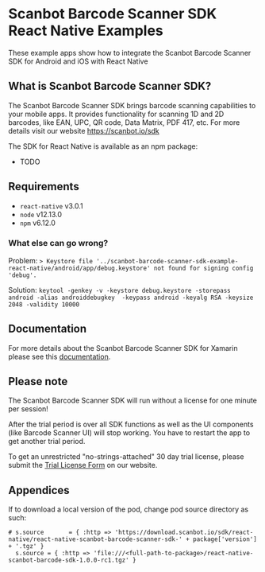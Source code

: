# Scanbot Barcode Scanner SDK React Native Examples
These example apps show how to integrate the Scanbot Barcode Scanner SDK for Android and iOS with React Native


## What is Scanbot Barcode Scanner SDK?
The Scanbot Barcode Scanner SDK brings barcode scanning capabilities to your mobile apps.
It provides functionality for scanning 1D and 2D barcodes, like EAN, UPC, QR code, Data Matrix, PDF 417, etc.
For more details visit our website https://scanbot.io/sdk

The SDK for React Native is available as an npm package:
- TODO


## Requirements
* `react-native` v3.0.1
* `node` v12.13.0
* `npm` v6.12.0

### What else can go wrong?

Problem: `> Keystore file '../scanbot-barcode-scanner-sdk-example-
react-native/android/app/debug.keystore' not found for signing config 'debug'.`

Solution: `keytool -genkey -v -keystore debug.keystore -storepass android -alias androiddebugkey 
-keypass android -keyalg RSA -keysize 2048 -validity 10000`

## Documentation

For more details about the Scanbot Barcode Scanner SDK for Xamarin please see this 
[documentation](TODO).

## Please note

The Scanbot Barcode Scanner SDK will run without a license for one minute per session!

After the trial period is over all SDK functions as well as the UI components (like Barcode Scanner UI) will stop working.
You have to restart the app to get another trial period.

To get an unrestricted "no-strings-attached" 30 day trial license, please submit the [Trial License Form](https://scanbot.io/sdk/trial.html) on our website.

## Appendices

If to download a local version of the pod, change pod source directory as such:

```
# s.source       = { :http => 'https://download.scanbot.io/sdk/react-native/react-native-scanbot-barcode-scanner-sdk-' + package['version'] + '.tgz' }
  s.source = { :http => 'file:///<full-path-to-package>/react-native-scanbot-barcode-sdk-1.0.0-rc1.tgz' }
```

